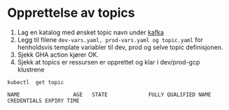 # Opprettelse av topics

1. Lag en katalog med ønsket topic navn under [kafka](kafka)
2. Legg til filene ```dev-vars.yaml, prod-vars.yaml og topic.yaml``` for henholdsvis template variabler til dev, prod og selve topic definisjonen.
3. Sjekk GHA action kjører OK.
4. Sjekk at topics er ressursen er opprettet og klar i dev/prod-gcp klustrene

```
kubectl  get topic

NAME                 AGE   STATE             FULLY QUALIFIED NAME               CREDENTIALS EXPIRY TIME

```
